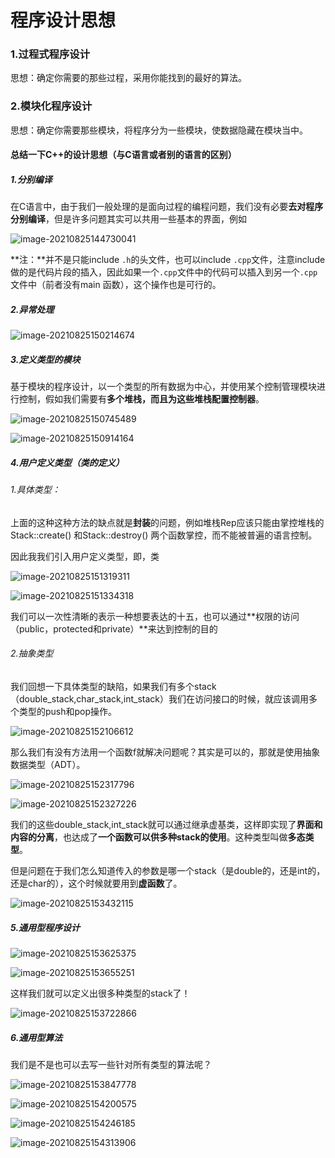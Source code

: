 # 程序设计思想

### 1.过程式程序设计

思想：确定你需要的那些过程，采用你能找到的最好的算法。

### 2.模块化程序设计

思想：确定你需要那些模块，将程序分为一些模块，使数据隐藏在模块当中。

#### 总结一下C++的设计思想（与C语言或者别的语言的区别）

##### 1.分别编译

在C语言中，由于我们一般处理的是面向过程的编程问题，我们没有必要**去对程序分别编译**，但是许多问题其实可以共用一些基本的界面，例如

![image-20210825144730041](https://gitee.com/ccnuktd/pic-bed/raw/master/image-20210825144730041.png)

**注：**并不是只能include `.h`的头文件，也可以include `.cpp`文件，注意include 做的是代码片段的插入，因此如果一个`.cpp`文件中的代码可以插入到另一个`.cpp`文件中（前者没有main 函数），这个操作也是可行的。

##### 2.异常处理

![image-20210825150214674](https://gitee.com/ccnuktd/pic-bed/raw/master/image-20210825150214674.png)

##### 3.定义类型的模块

基于模块的程序设计，以一个类型的所有数据为中心，并使用某个控制管理模块进行控制，假如我们需要有**多个堆栈，而且为这些堆栈配置控制器**。

![image-20210825150745489](https://gitee.com/ccnuktd/pic-bed/raw/master/image-20210825150745489.png)

![image-20210825150914164](https://gitee.com/ccnuktd/pic-bed/raw/master/image-20210825150914164.png)

##### 4.用户定义类型（类的定义）

###### 1.具体类型：

上面的这种这种方法的缺点就是**封装**的问题，例如堆栈Rep应该只能由掌控堆栈的Stack::create() 和Stack::destroy() 两个函数掌控，而不能被普遍的语言控制。

因此我我们引入用户定义类型，即，类

![image-20210825151319311](https://gitee.com/ccnuktd/pic-bed/raw/master/image-20210825151319311.png)

![image-20210825151334318](https://gitee.com/ccnuktd/pic-bed/raw/master/image-20210825151334318.png)

我们可以一次性清晰的表示一种想要表达的十五，也可以通过**权限的访问（public，protected和private）**来达到控制的目的

###### 2.抽象类型

我们回想一下具体类型的缺陷，如果我们有多个stack（double_stack,char_stack,int_stack）我们在访问接口的时候，就应该调用多个类型的push和pop操作。

![image-20210825152106612](https://gitee.com/ccnuktd/pic-bed/raw/master/image-20210825152106612.png)

那么我们有没有方法用一个函数f就解决问题呢？其实是可以的，那就是使用抽象数据类型（ADT）。

![image-20210825152317796](https://gitee.com/ccnuktd/pic-bed/raw/master/image-20210825152317796.png)

![image-20210825152327226](https://gitee.com/ccnuktd/pic-bed/raw/master/image-20210825152327226.png)

我们的这些double_stack,int_stack就可以通过继承虚基类，这样即实现了**界面和内容的分离**，也达成了**一个函数可以供多种stack的使用**。这种类型叫做**多态类型**。

但是问题在于我们怎么知道传入的参数是哪一个stack（是double的，还是int的，还是char的），这个时候就要用到**虚函数**了。

![image-20210825153432115](https://gitee.com/ccnuktd/pic-bed/raw/master/image-20210825153432115.png)

##### 5.通用型程序设计

![image-20210825153625375](https://gitee.com/ccnuktd/pic-bed/raw/master/image-20210825153625375.png)

![image-20210825153655251](https://gitee.com/ccnuktd/pic-bed/raw/master/image-20210825153655251.png)

这样我们就可以定义出很多种类型的stack了！

![image-20210825153722866](https://gitee.com/ccnuktd/pic-bed/raw/master/image-20210825153722866.png)

##### 6.通用型算法

我们是不是也可以去写一些针对所有类型的算法呢？

![image-20210825153847778](https://gitee.com/ccnuktd/pic-bed/raw/master/image-20210825153847778.png)

![image-20210825154200575](https://gitee.com/ccnuktd/pic-bed/raw/master/image-20210825154200575.png)

![image-20210825154246185](https://gitee.com/ccnuktd/pic-bed/raw/master/image-20210825154246185.png)

![image-20210825154313906](https://gitee.com/ccnuktd/pic-bed/raw/master/image-20210825154313906.png)
